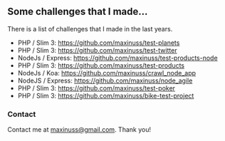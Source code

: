 ## Some challenges that I made...

There is a list of challenges that I made in the last years.

- PHP / Slim 3: https://github.com/maxinuss/test-planets
- PHP / Slim 3: https://github.com/maxinuss/test-twitter
- NodeJs / Express: https://github.com/maxinuss/test-products-node
- PHP / Slim 3: https://github.com/maxinuss/test-products
- NodeJs / Koa: https://github.com/maxinuss/crawl_node_app
- NodeJS / Express: https://github.com/maxinuss/node_agile
- PHP / Slim 3: https://github.com/maxinuss/test-poker
- PHP / Slim 3: https://github.com/maxinuss/bike-test-project

### Contact

Contact me at [maxinuss@gmail.com](mailto:maxinuss@gmail.com).
Thank you!
